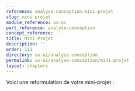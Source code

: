 ```yaml
---
reference: analyse-conception-mini-projet
slug: mini-projet
module_reference: ux-ui
part_reference: analyse-conception
concept_reference: ''
title: Mini-Projet
description: ''
order: 111
directory: ux-ui/analyse-conception
permalink: ux-ui/analyse-conception/mini-projet
layout: chapters
---
```

Voici une reformulation de votre mini-projet :

